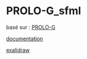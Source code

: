 # PROLO-G_sfml

basé sur : [PROLO-G](https://github.com/UP-4303/PR0L0-G)

[documentation](doc/html/index.html)

[exalidraw](https://excalidraw.com/#json=bUkZwtxvM94jH62lTVe_N,2p6Re5VPOnkcTvtDow5lKg)